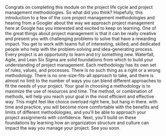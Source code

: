 Congrats on completing this module
on the project life cycle and project management methodologies. So what did you think? Hopefully, this introduction to a few of
the core project management methodologies and hearing from a Googler about the
way we approach project management here at Google has you interested and
excited to keep on learning. One of the great things
about project management is that it can be really creative and present you with challenging problems
to solve that have a rewarding impact. You get to work with teams full of
interesting, skilled, and dedicated people who help with the problem-solving and
idea-generating process. Every project is an opportunity
to learn and try something new. Waterfall, Agile, and Lean Six Sigma
are solid foundations from which to build your understanding
of project management. Each methodology has its own set
of rules, values, and processes. There is no such thing as a right or
a wrong methodology. There is no one-size-fits-all
approach to take, and there is almost no limit to the number
of ways you can blend different approaches to fit
the needs of your project. Your goal in choosing a methodology is to
maximize the use of resources and time. The method, or combination of methods, will help you reach your goal in the most efficient and effective way. This might feel like choice overload right
here, but hang in there. with time and practice, you will become more
comfortable with the benefits and limits of different methodologies, and you'll be able to approach your
project assignments with confidence. Next, you'll build on these foundations by
learning how an organization structure and culture can impact the way
you manage your project. See you soon.
